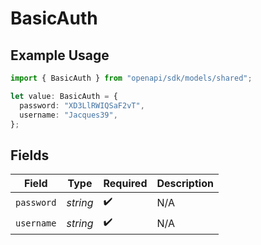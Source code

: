 # BasicAuth

## Example Usage

```typescript
import { BasicAuth } from "openapi/sdk/models/shared";

let value: BasicAuth = {
  password: "XD3LlRWIQSaF2vT",
  username: "Jacques39",
};
```

## Fields

| Field              | Type               | Required           | Description        |
| ------------------ | ------------------ | ------------------ | ------------------ |
| `password`         | *string*           | :heavy_check_mark: | N/A                |
| `username`         | *string*           | :heavy_check_mark: | N/A                |